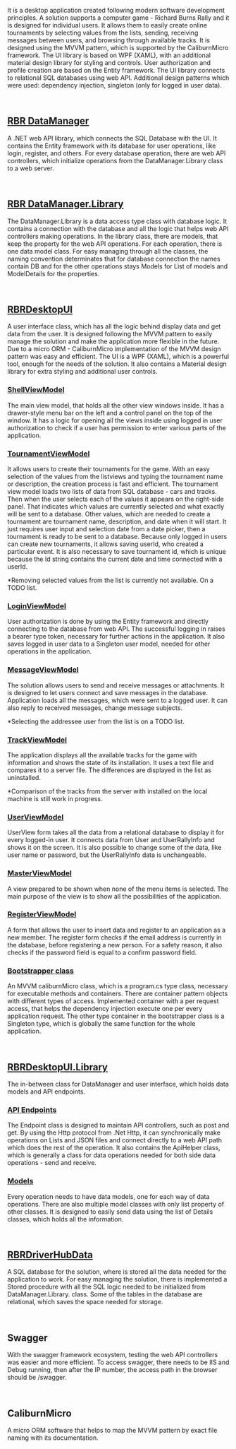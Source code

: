 <p>It is a desktop application created following modern software development principles. A solution supports a computer game - Richard Burns Rally and it is designed for individual users. It allows them to easily create online tournaments by selecting values from the lists, sending, receiving messages between users, and browsing through available tracks. 
It is designed using the MVVM pattern, which is supported by the CaliburnMicro framework. The UI library is based on WPF (XAML), with an additional material design library for styling and controls. User authorization and profile creation are based on the Entity framework. 
The UI library connects to relational SQL databases using web API. Additional design patterns which were used: dependency injection, singleton (only for logged in user data).</p>

<br>

<h2><a href="https://github.com/jakubsulej/RBRDriverHub/tree/master/RBRDataManager">RBR DataManager</a></h2>
<p>A .NET web API library, which connects the SQL Database with the UI. It contains the Entity framework with its database for user operations, like login, register, and others. For every database operation, there are web API controllers, which initialize operations from the DataManager.Library class to a web server.</p>

<br>

<h2><a href="https://github.com/jakubsulej/RBRDriverHub/tree/master/RBRDataManager.Library">RBR DataManager.Library</a></h2>
<p>The DataManager.Library is a data access type class with database logic. It contains a connection with the database and all the logic that helps web API controllers making operations. In the library class, there are models, that keep the property for the web API operations. For each operation, there is one data model class. For easy managing through all the classes, the naming convention determinates that for database connection the names contain DB and for the other operations stays Models for List of models and ModelDetails for the properties.</p>

<br>

<h2><a href="https://github.com/jakubsulej/RBRDriverHub/tree/master/RBRTrackFinder">RBRDesktopUI</a></h2>
<p>A user interface class, which has all the logic behind display data and get data from the user. It is designed following the MVVM pattern to easily manage the solution and make the application more flexible in the future. Due to a micro ORM - CaliburnMicro implementation of the MVVM design pattern was easy and efficient.
The UI is a WPF (XAML), which is a powerful tool, enough for the needs of the solution. It also contains a Material design library for extra styling and additional user controls.</p>

<h3><a href="https://github.com/jakubsulej/RBRDriverHub/blob/master/RBRTrackFinder/ViewModels/ShellViewModel.cs">ShellViewModel</a></h3>
<p>The main view model, that holds all the other view windows inside. It has a drawer-style menu bar on the left and a control panel on the top of the window. It has a logic for opening all the views inside using logged in user authorization to check if a user has permission to enter various parts of the application.</p>

<h3><a href="https://github.com/jakubsulej/RBRDriverHub/blob/master/RBRTrackFinder/ViewModels/TournamentViewModel.cs">TournamentViewModel</a></h3>
<p>It allows users to create their tournaments for the game. With an easy selection of the values from the listviews and typing the tournament name or description, the creation process is fast and efficient. 
The tournament view model loads two lists of data from SQL database - cars and tracks. Then when the user selects each of the values it appears on the right-side panel. That indicates which values are currently selected and what exactly will be sent to a database. 
Other values, which are needed to create a tournament are tournament name, description, and date when it will start. It just requires user input and selection date from a date picker, then a tournament is ready to be sent to a database.
Because only logged in users can create new tournaments, it allows saving userId, who created a particular event. It is also necessary to save tournament id, which is unique because the Id string contains the current date and time connected with a userId.</p>

<p>*Removing selected values from the list is currently not available. On a TODO list.</p>

<h3><a href="https://github.com/jakubsulej/RBRDriverHub/blob/master/RBRTrackFinder/ViewModels/LoginViewModel.cs">LoginViewModel</a></h3>
<p>User authorization is done by using the Entity framework and directly connecting to the database from web API. The successful logging in raises a bearer type token, necessary for further actions in the application. It also saves logged in user data to a Singleton user model, needed for other operations in the application.</p>

<h3><a href="https://github.com/jakubsulej/RBRDriverHub/blob/master/RBRTrackFinder/ViewModels/MessageViewModel.cs">MessageViewModel</a></h3>
<p>The solution allows users to send and receive messages or attachments. It is designed to let users connect and save messages in the database. Application loads all the messages, which were sent to a logged user. It can also reply to received messages, change message subjects.</p>

<p>*Selecting the addressee user from the list is on a TODO list.</p>

<h3><a href="https://github.com/jakubsulej/RBRDriverHub/blob/master/RBRTrackFinder/ViewModels/TrackViewModel.cs">TrackViewModel</a></h3>
<p>The application displays all the available tracks for the game with information and shows the state of its installation. It uses a text file and compares it to a server file. The differences are displayed in the list as uninstalled.</p>

<p>*Comparison of the tracks from the server with installed on the local machine is still work in progress.</p>

<h3><a href="https://github.com/jakubsulej/RBRDriverHub/blob/master/RBRTrackFinder/ViewModels/UserViewModel.cs">UserViewModel</a></h3>
<p>UserView form takes all the data from a relational database to display it for every logged-in user. It connects data from User and UserRallyInfo and shows it on the screen. It is also possible to change some of the data, like user name or password, but the UserRallyInfo data is unchangeable.</p>

<h3><a href="https://github.com/jakubsulej/RBRDriverHub/blob/master/RBRTrackFinder/ViewModels/MasterViewModel.cs">MasterViewModel</a></h3>
<p>A view prepared to be shown when none of the menu items is selected. The main purpose of the view is to show all the possibilities of the application.</p>

<h3><a href="https://github.com/jakubsulej/RBRDriverHub/blob/master/RBRTrackFinder/ViewModels/RegisterViewModel.cs">RegisterViewModel</a></h3>
<p>A form that allows the user to insert data and register to an application as a new member. The register form checks if the email address is currently in the database, before registering a new person. For a safety reason, it also checks if the password field is equal to a confirm password field.</p>

<h3><a href="https://github.com/jakubsulej/RBRDriverHub/blob/master/RBRTrackFinder/Bootstrapper.cs">Bootstrapper class</a></h3>
<p>An MVVM caliburnMicro class, which is a program.cs type class, necessary for executable methods and containers. There are container pattern objects with different types of access. Implemented container with a per request access, that helps the dependency injection execute one per every application request. The other type container in the bootstrapper class is a Singleton type, which is globally the same function for the whole application.</p>

<br>

<h2><a href="https://github.com/jakubsulej/RBRDriverHub/tree/master/RBRDesktopUI.Library">RBRDesktopUI.Library</a></h2>
<p>The in-between class for DataManager and user interface, which holds data models and API endpoints.</p>

<h3><a href="https://github.com/jakubsulej/RBRDriverHub/tree/master/RBRDesktopUI.Library/Api">API Endpoints</a></h3>
<p>The Endpoint class is designed to maintain API controllers, such as post and get. By using the Http protocol from .Net Http, it can synchronically make operations on Lists and JSON files and connect directly to a web API path which does the rest of the operation.
It also contains the ApiHelper class, which is generally a class for data operations needed for both side data operations  - send and receive.</p>

<h3><a href="https://github.com/jakubsulej/RBRDriverHub/tree/master/RBRDesktopUI.Library/Models">Models</a></h3>
<p>Every operation needs to have data models, one for each way of data operations. There are also multiple model classes with only list property of other classes. It is designed to easily send data using the list of Details classes, which holds all the information.</p>

<br>

<h2><a href="https://github.com/jakubsulej/RBRDriverHub/tree/master/RBRDriverHubData">RBRDriverHubData</a></h2>
<p>A SQL database for the solution, where is stored all the data needed for the application to work. For easy managing the solution, there is implemented a Stored procedure with all the SQL logic needed to be initialized from DataManager.Library. class. Some of the tables in the database are relational, which saves the space needed for storage.</p>

<br>

<h2>Swagger</h2>
<p>With the swagger framework ecosystem, testing the web API controllers was easier and more efficient. To access swagger, there needs to be IIS and Debug running, then after the IP number, the access path in the browser should be <IpNumber>/swagger.</p>

<br>

<h2>CaliburnMicro</h2>
<p>A micro ORM software that helps to map the MVVM pattern by exact file naming with its documentation.</p>
